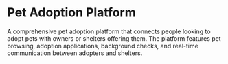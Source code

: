 # Pet Adoption Platform

A comprehensive pet adoption platform that connects people looking to adopt pets with owners or shelters offering them. The platform features pet browsing, adoption applications, background checks, and real-time communication between adopters and shelters.
